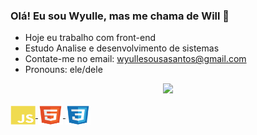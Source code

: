 ### Olá! Eu sou Wyulle, mas me chama de Will 👋

- Hoje eu trabalho com front-end
- Estudo Analise e desenvolvimento de sistemas
- Contate-me no email: wyullesousasantos@gmail.com
- Pronouns: ele/dele

<div align="center">
  <a href="https://github.com/s4nts">
  <img height="180em" src="https://github-readme-stats.vercel.app/api?username=s4nts&show_icons=true&theme=tokyonight&include_all_commits=true&count_private=true"/>
</div>
  
  <div style="display: inline_block"><br>
  <img align="center" alt="Rafa-Js" height="30" width="40" src="https://raw.githubusercontent.com/devicons/devicon/master/icons/javascript/javascript-plain.svg">
  <img align="center" alt="will-HTML" height="30" width="40" src="https://raw.githubusercontent.com/devicons/devicon/master/icons/html5/html5-original.svg">
  <img align="center" alt="will-CSS" height="30" width="40" src="https://raw.githubusercontent.com/devicons/devicon/master/icons/css3/css3-original.svg">
    
</div>
